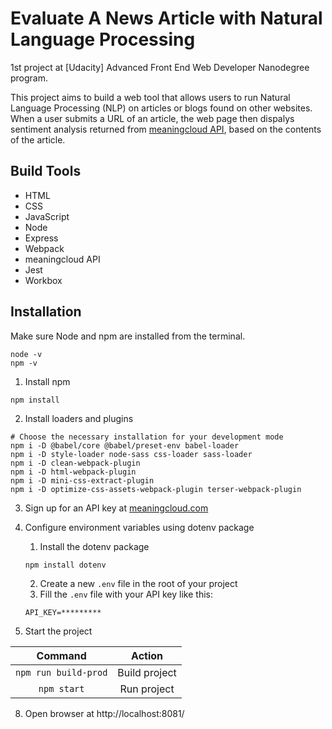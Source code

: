 # Evaluate A News Article with Natural Language Processing

1st project at [Udacity] Advanced Front End Web Developer Nanodegree program.

This project aims to build a web tool that allows users to run Natural Language Processing (NLP) on articles or blogs found on other websites. When a user submits a URL of an article, the web page then dispalys sentiment analysis returned from [meaningcloud API](https://www.meaningcloud.com/products/sentiment-analysis), based on the contents of the article.

## Build Tools

- HTML
- CSS
- JavaScript
- Node
- Express
- Webpack
- meaningcloud API
- Jest
- Workbox

## Installation

Make sure Node and npm are installed from the terminal.

```
node -v
npm -v
```

1. Install npm

```
npm install
```

2. Install loaders and plugins

```
# Choose the necessary installation for your development mode
npm i -D @babel/core @babel/preset-env babel-loader
npm i -D style-loader node-sass css-loader sass-loader
npm i -D clean-webpack-plugin
npm i -D html-webpack-plugin
npm i -D mini-css-extract-plugin
npm i -D optimize-css-assets-webpack-plugin terser-webpack-plugin
```

3. Sign up for an API key at [meaningcloud.com](https://www.meaningcloud.com/developer/create-account)

4. Configure environment variables using dotenv package
   1. Install the dotenv package
   ```
   npm install dotenv
   ```
   2. Create a new `.env` file in the root of your project
   3. Fill the `.env` file with your API key like this:
   ```
   API_KEY=*********
   ```
5. Start the project

|       Command        |    Action     |
| :------------------: | :-----------: |
| `npm run build-prod` | Build project |
|     `npm start`      |  Run project  |

8. Open browser at http://localhost:8081/

